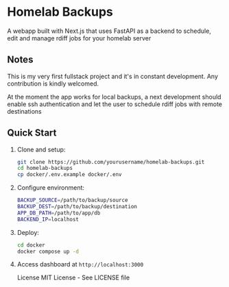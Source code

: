 # Homelab Backups

A webapp built with Next.js that uses FastAPI as a backend to schedule, edit and manage rdiff jobs for your homelab server

## Notes

This is my very first fullstack project and it's in constant development. Any contribution is kindly welcomed.

At the moment the app works for local backups, a next development should enable ssh authentication and let the user to schedule rdiff jobs with remote destinations

## Quick Start

1. Clone and setup:

    ```bash
    git clone https://github.com/yourusername/homelab-backups.git
    cd homelab-backups
    cp docker/.env.example docker/.env
    ```

2. Configure environment:

    ```bash
    BACKUP_SOURCE=/path/to/backup/source
    BACKUP_DEST=/path/to/backup/destination
    APP_DB_PATH=/path/to/app/db
    BACKEND_IP=localhost
    ```

3. Deploy:

    ```bash
    cd docker
    docker compose up -d
    ```

4. Access dashboard at ```http://localhost:3000```

    License
    MIT License - See LICENSE file
